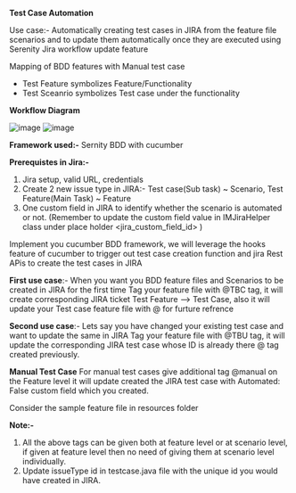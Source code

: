 **Test Case Automation**

Use case:- Automatically creating test cases in JIRA from the feature file scenarios and to update them automatically once they are executed using Serenity Jira workflow update feature

Mapping of BDD features with Manual test case

- Test Feature symbolizes Feature/Functionality
- Test Sceanrio symbolizes Test case under the functionality

**Workflow Diagram**

![image](https://user-images.githubusercontent.com/19408058/126687060-1229e4dd-386e-473a-a5f3-db4fb0333ae1.png)
![image](https://user-images.githubusercontent.com/19408058/126687066-0649bf25-e932-4ff3-b865-f2cb5160cc06.png)



**Framework used:-** 
Sernity BDD with cucumber


**Prerequistes in Jira:-**
1. Jira setup, valid URL, credentials
2. Create 2 new issue type in JIRA:- Test case(Sub task) ~ Scenario, Test Feature(Main Task) ~ Feature
3. One custom field in JIRA to identify whether the scenario is automated or not. (Remember to update the custom field value in IMJiraHelper class under place holder <jira_custom_field_id> )

Implement you cucumber BDD framework, we will leverage the hooks feature of cucumber to trigger out test case creation function and jira Rest APis to create the test cases in JIRA


**First use case**:- When you want you BDD feature files and Scenarios to be created in JIRA for the first time
Tag your feature file with @TBC tag, it will create corresponding JIRA ticket Test Feature --> Test Case, also it will update your Test case feature file with @<JIRA-ID> for furture refrence 

**Second use case**:- Lets say you have changed your existing test case and want to update the same in JIRA 
Tag your feature file with @TBU tag, it will update the corresponding JIRA test case whose ID is already there @<JIRA-ID> tag created previously.

**Manual Test Case**
For manual test cases give additional tag @manual on the Feature level it will update created the JIRA test case with Automated: False custom field which you created.

Consider the sample feature file in resources folder

**Note:-** 
1. All the above tags can be given both at feature level or at scenario level, if given at feature level then no need of giving them at scenario level individually. 
2. Update issueType id in testcase.java file with the unique id you would have created in JIRA.



